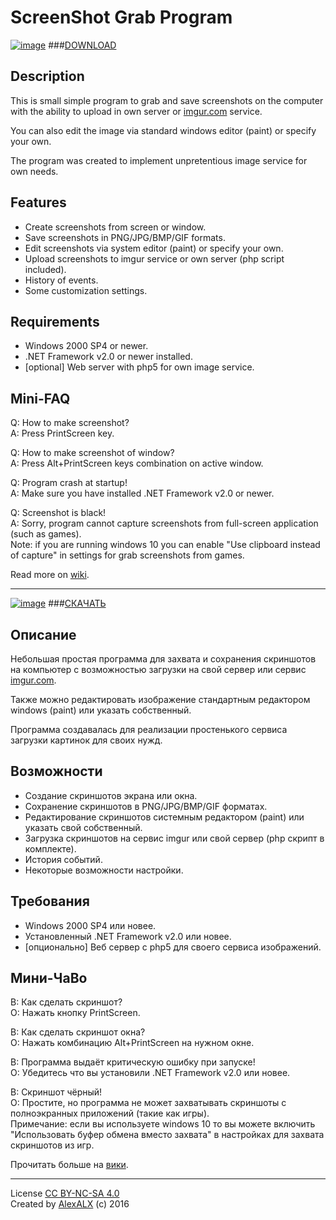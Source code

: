 # ScreenShot Grab Program

[![image](http://i.imgur.com/Vk5CpFI.png)](http://imgur.com/a/0upT9/) 
###[DOWNLOAD](https://github.com/AlexALX/ScreenshootGrab/releases)

## Description
This is small simple program to grab and save screenshots on the computer with the ability to upload in own server or [imgur.com](http://imgur.com/) service.

You can also edit the image via standard windows editor (paint) or specify your own.

The program was created to implement unpretentious image service for own needs.

## Features
* Create screenshots from screen or window.
* Save screenshots in PNG/JPG/BMP/GIF formats.
* Edit screenshots via system editor (paint) or specify your own.
* Upload screenshots to imgur service or own server (php script included).
* History of events.
* Some customization settings.

## Requirements
* Windows 2000 SP4 or newer.
* .NET Framework v2.0 or newer installed.
* [optional] Web server with php5 for own image service.

## Mini-FAQ
Q: How to make screenshot?
<br>A: Press PrintScreen key.

Q: How to make screenshot of window?
<br>A: Press Alt+PrintScreen keys combination on active window.

Q: Program crash at startup!
<br>A: Make sure you have installed .NET Framework v2.0 or newer.

Q: Screenshot is black!
<br>A: Sorry, program cannot capture screenshots from full-screen application (such as games).
<br>Note: if you are running windows 10 you can enable "Use clipboard instead of capture" in settings for grab screenshots from games.

Read more on [wiki](https://github.com/AlexALX/ScreenshootGrab/wiki).

----------------

[![image](http://i.imgur.com/QdTOYxy.png)](http://imgur.com/a/0upT9/) 
###[СКАЧАТЬ](https://github.com/AlexALX/ScreenshootGrab/releases)

## Описание
Небольшая простая программа для захвата и сохранения скриншотов на компьютер с возможностью загрузки на свой сервер или сервис [imgur.com](http://imgur.com/).

Также можно редактировать изображение стандартным редактором windows (paint) или указать собственный.

Программа создавалась для реализации простенького сервиса загрузки картинок для своих нужд.

## Возможности
* Создание скриншотов экрана или окна.
* Сохранение скриншотов в PNG/JPG/BMP/GIF форматах.
* Редактирование скриншотов системным редактором (paint) или указать свой собственный.
* Загрузка скриншотов на сервис imgur или свой сервер (php скрипт в комплекте).
* История событий.
* Некоторые возможности настройки.

## Требования
* Windows 2000 SP4 или новее.
* Установленный .NET Framework v2.0 или новее.
* [опционально] Веб сервер с php5 для своего сервиса изображений.

## Мини-ЧаВо
В: Как сделать скриншот?
<br>О: Нажать кнопку PrintScreen.

В: Как сделать скриншот окна?
<br>О: Нажать комбинацию Alt+PrintScreen на нужном окне.

В: Программа выдаёт критическую ошибку при запуске!
<br>О: Убедитесь что вы установили .NET Framework v2.0 или новее.

В: Скриншот чёрный!
<br>О: Простите, но программа не может захватывать скриншоты с полноэкранных приложений (такие как игры).
<br>Примечание: если вы используете windows 10 то вы можете включить "Использовать буфер обмена вместо захвата" в настройках для захвата скриншотов из игр.

Прочитать больше на [вики](https://github.com/AlexALX/ScreenshootGrab/wiki/).

----------------

License [CC BY-NC-SA 4.0](https://creativecommons.org/licenses/by-nc-sa/4.0/)
<br>Created by [AlexALX](http://alexalx.com/) (c) 2016
